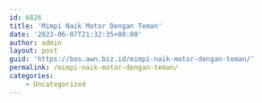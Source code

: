 ```yaml
---
id: 6826
title: 'Mimpi Naik Motor Dengan Teman'
date: '2023-06-07T21:32:35+00:00'
author: admin
layout: post
guid: 'https://bos.awn.biz.id/mimpi-naik-motor-dengan-teman/'
permalink: /mimpi-naik-motor-dengan-teman/
categories:
    - Uncategorized
---
```


